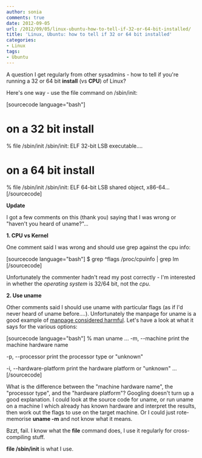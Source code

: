 ```yaml
---
author: sonia
comments: true
date: 2012-09-05
url: /2012/09/05/linux-ubuntu-how-to-tell-if-32-or-64-bit-installed/
title: 'Linux, Ubuntu: how to tell if 32 or 64 bit installed'
categories:
- Linux
tags:
- Ubuntu
---
```


A question I get regularly from other sysadmins - how to tell if you're running a 32 or 64 bit **install** (vs **CPU**) of Linux?

Here's one way - use the file command on /sbin/init:

[sourcecode language="bash"]

# on a 32 bit install
% file /sbin/init
/sbin/init: ELF 32-bit LSB executable....

# on a 64 bit install
% file /sbin/init
/sbin/init: ELF 64-bit LSB shared object, x86-64...
[/sourcecode]

**Update**

I got a few comments on this (thank you) saying that I was wrong or "haven't you heard of uname?"...

**1. CPU vs Kernel**

One comment said I was wrong and should use grep against the cpu info:

[sourcecode language="bash"]
$ grep ^flags /proc/cpuinfo | grep lm
[/sourcecode]

Unfortunately the commenter hadn't read my post correctly - I'm interested in whether the _operating system_ is 32/64 bit, not the _cpu_.

**2. Use uname**

Other comments said I should use uname with particular flags (as if I'd never heard of uname before....). Unfortunately the manpage for uname is a good example of [manpage considered harmful](http://en.wikipedia.org/wiki/Considered_harmful). Let's have a look at what it says for the various options:

[sourcecode language="bash"]
% man uname
...
-m, --machine
    print the machine hardware name

-p, --processor
    print the processor type or "unknown"

-i, --hardware-platform
    print the hardware platform or "unknown"
...
[/sourcecode]

What is the difference between the "machine hardware name", the "processor type", and the "hardware platform"? Googling doesn't turn up a good explanation. I could look at the source code for uname, or run uname on a machine I which already has known hardware and interpret the results, then work out the flags to use on the target machine. Or I could just rote-memorise **uname -m** and not know what it means.

Bzzt, fail. I know what the **file** command does, I use it regularly for cross-compiling stuff.

**file /sbin/init** is what I use.
